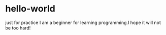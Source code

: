 # hello-world
just for practice
I am a beginner for learning programming.I hope it will not be too hard!
